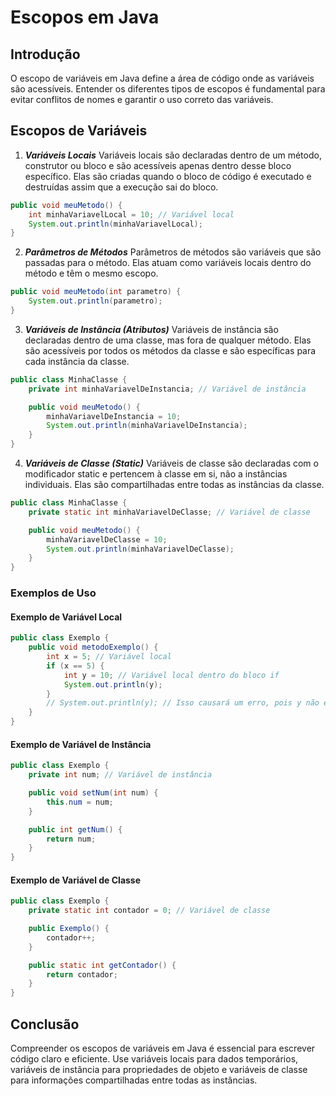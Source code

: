 # Escopos em Java

## Introdução
O escopo de variáveis em Java define a área de código onde as variáveis são acessíveis. Entender os diferentes tipos de escopos é fundamental para evitar conflitos de nomes e garantir o uso correto das variáveis.

## Escopos de Variáveis
1. ***Variáveis Locais***
Variáveis locais são declaradas dentro de um método, construtor ou bloco e são acessíveis apenas dentro desse bloco específico. Elas são criadas quando o bloco de código é executado e destruídas assim que a execução sai do bloco.

```java
public void meuMetodo() {
    int minhaVariavelLocal = 10; // Variável local
    System.out.println(minhaVariavelLocal);
}
```

2. ***Parâmetros de Métodos***
Parâmetros de métodos são variáveis que são passadas para o método. Elas atuam como variáveis locais dentro do método e têm o mesmo escopo.

```java
public void meuMetodo(int parametro) {
    System.out.println(parametro);
}
```

3. ***Variáveis de Instância (Atributos)***
Variáveis de instância são declaradas dentro de uma classe, mas fora de qualquer método. Elas são acessíveis por todos os métodos da classe e são específicas para cada instância da classe.

```java
public class MinhaClasse {
    private int minhaVariavelDeInstancia; // Variável de instância

    public void meuMetodo() {
        minhaVariavelDeInstancia = 10;
        System.out.println(minhaVariavelDeInstancia);
    }
}
```

4. ***Variáveis de Classe (Static)***
Variáveis de classe são declaradas com o modificador static e pertencem à classe em si, não a instâncias individuais. Elas são compartilhadas entre todas as instâncias da classe.

```java
public class MinhaClasse {
    private static int minhaVariavelDeClasse; // Variável de classe

    public void meuMetodo() {
        minhaVariavelDeClasse = 10;
        System.out.println(minhaVariavelDeClasse);
    }
}
```

### Exemplos de Uso

#### Exemplo de Variável Local
```java
public class Exemplo {
    public void metodoExemplo() {
        int x = 5; // Variável local
        if (x == 5) {
            int y = 10; // Variável local dentro do bloco if
            System.out.println(y);
        }
        // System.out.println(y); // Isso causará um erro, pois y não é acessível fora do bloco if
    }
}
``` 

#### Exemplo de Variável de Instância
```java
public class Exemplo {
    private int num; // Variável de instância

    public void setNum(int num) {
        this.num = num;
    }

    public int getNum() {
        return num;
    }
}
```

#### Exemplo de Variável de Classe
```java
public class Exemplo {
    private static int contador = 0; // Variável de classe

    public Exemplo() {
        contador++;
    }

    public static int getContador() {
        return contador;
    }
}
```

## Conclusão
Compreender os escopos de variáveis em Java é essencial para escrever código claro e eficiente. Use variáveis locais para dados temporários, variáveis de instância para propriedades de objeto e variáveis de classe para informações compartilhadas entre todas as instâncias.